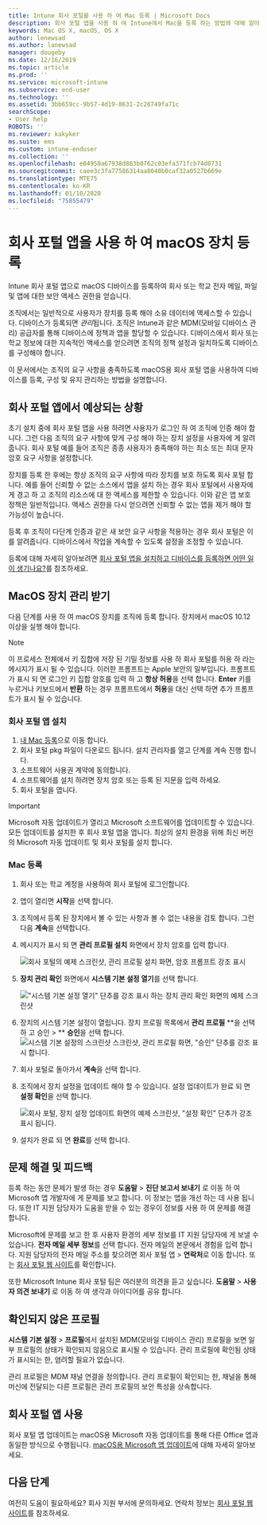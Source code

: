 ```yaml
---
title: Intune 회사 포털를 사용 하 여 Mac 등록 | Microsoft Docs
description: 회사 포털 앱을 사용 하 여 Intune에서 Mac을 등록 하는 방법에 대해 알아봅니다.
keywords: Mac OS X, macOS, OS X
author: lenewsad
ms.author: lanewsad
manager: dougeby
ms.date: 12/16/2019
ms.topic: article
ms.prod: ''
ms.service: microsoft-intune
ms.subservice: end-user
ms.technology: ''
ms.assetid: 3bb659cc-9b57-4d19-8631-2c26749fa71c
searchScope:
- User help
ROBOTS: ''
ms.reviewer: kakyker
ms.suite: ems
ms.custom: intune-enduser
ms.collection: ''
ms.openlocfilehash: e04950a67938d883b0762c03efa371fcb74d0731
ms.sourcegitcommit: caee3c3fa77586314aa8040b0caf32a0527b669e
ms.translationtype: MTE75
ms.contentlocale: ko-KR
ms.lasthandoff: 01/10/2020
ms.locfileid: "75855479"
---
```

# <a name="enroll-your-macos-device-using-the-company-portal-app"></a>회사 포털 앱을 사용 하 여 macOS 장치 등록  

Intune 회사 포털 앱으로 macOS 디바이스를 등록하여 회사 또는 학교 전자 메일, 파일 및 앱에 대한 보안 액세스 권한을 얻습니다.

조직에서는 일반적으로 사용자가 장치를 등록 해야 소유 데이터에 액세스할 수 있습니다. 디바이스가 등록되면 *관리*됩니다. 조직은 Intune과 같은 MDM(모바일 디바이스 관리) 공급자를 통해 디바이스에 정책과 앱을 할당할 수 있습니다. 디바이스에서 회사 또는 학교 정보에 대한 지속적인 액세스를 얻으려면 조직의 정책 설정과 일치하도록 디바이스를 구성해야 합니다.  

이 문서에서는 조직의 요구 사항을 충족하도록 macOS용 회사 포털 앱을 사용하여 디바이스를 등록, 구성 및 유지 관리하는 방법을 설명합니다.  


## <a name="what-to-expect-from-the-company-portal-app"></a>회사 포털 앱에서 예상되는 상황

초기 설치 중에 회사 포털 앱을 사용 하려면 사용자가 로그인 하 여 조직에 인증 해야 합니다. 그런 다음 조직의 요구 사항에 맞게 구성 해야 하는 장치 설정을 사용자에 게 알려 줍니다. 회사 포털 예를 들어 조직은 종종 사용자가 충족해야 하는 최소 또는 최대 문자 암호 요구 사항을 설정합니다.    

장치를 등록 한 후에는 항상 조직의 요구 사항에 따라 장치를 보호 하도록 회사 포털 합니다. 예를 들어 신뢰할 수 없는 소스에서 앱을 설치 하는 경우 회사 포털에서 사용자에 게 경고 하 고 조직의 리소스에 대 한 액세스를 제한할 수 있습니다. 이와 같은 앱 보호 정책은 일반적입니다. 액세스 권한을 다시 얻으려면 신뢰할 수 없는 앱을 제거 해야 할 가능성이 높습니다. 

등록 후 조직이 다단계 인증과 같은 새 보안 요구 사항을 적용하는 경우 회사 포털은 이를 알려줍니다. 디바이스에서 작업을 계속할 수 있도록 설정을 조정할 수 있습니다.  

등록에 대해 자세히 알아보려면 [회사 포털 앱을 설치하고 디바이스를 등록하면 어떤 일이 생기나요?](what-happens-if-you-install-the-Company-Portal-app-and-enroll-your-device-in-intune-macos.md)를 참조하세요.  

## <a name="get-your-macos-device-managed"></a>MacOS 장치 관리 받기  
다음 단계를 사용 하 여 macOS 장치를 조직에 등록 합니다. 장치에서 macOS 10.12 이상을 실행 해야 합니다.   

> [!NOTE]
> 이 프로세스 전체에서 키 집합에 저장 된 기밀 정보를 사용 하 회사 포털를 허용 하 라는 메시지가 표시 될 수 있습니다. 이러한 프롬프트는 Apple 보안의 일부입니다. 프롬프트가 표시 되 면 로그인 키 집합 암호를 입력 하 고 **항상 허용**을 선택 합니다. **Enter** 키를 누르거나 키보드에서 **반환** 하는 경우 프롬프트에서 **허용**을 대신 선택 하면 추가 프롬프트가 표시 될 수 있습니다.  

### <a name="install-company-portal-app"></a>회사 포털 앱 설치  
1. [내 Mac 등록](https://go.microsoft.com/fwlink/?linkid=853070)으로 이동 합니다.  
2. 회사 포털 pkg 파일이 다운로드 됩니다. 설치 관리자를 열고 단계를 계속 진행 합니다. 
3. 소프트웨어 사용권 계약에 동의합니다. 
4. 소프트웨어를 설치 하려면 장치 암호 또는 등록 된 지문을 입력 하세요.  
5. 회사 포털을 엽니다. 

> [!IMPORTANT]
> Microsoft 자동 업데이트가 열리고 Microsoft 소프트웨어를 업데이트할 수 있습니다. 모든 업데이트를 설치한 후 회사 포털 앱을 엽니다. 최상의 설치 환경을 위해 최신 버전의 Microsoft 자동 업데이트 및 회사 포털를 설치 합니다.  


### <a name="enroll-your-mac"></a>Mac 등록  


1. 회사 또는 학교 계정을 사용하여 회사 포털에 로그인합니다.  
2. 앱이 열리면 **시작**을 선택 합니다.  
3. 조직에서 등록 된 장치에서 볼 수 있는 사항과 볼 수 없는 내용을 검토 합니다. 그런 다음 **계속**을 선택합니다.
4.  메시지가 표시 되 면 **관리 프로필 설치** 화면에서 장치 암호를 입력 합니다.

    ![회사 포털의 예제 스크린샷, 관리 프로필 설치 화면, 암호 프롬프트 강조 표시](./media/install-management-profile-macos-1912.PNG)   
5. **장치 관리 확인** 화면에서 **시스템 기본 설정 열기**를 선택 합니다.  

    !["시스템 기본 설정 열기" 단추를 강조 표시 하는 장치 관리 확인 화면의 예제 스크린샷](./media/confirm-device-management-macos-1912.PNG)  
6. 장치의 시스템 기본 설정이 열립니다. 장치 프로필 목록에서 **관리 프로필** **을 선택 하 고 승인 > ** **승인**을 선택 합니다.  
    ![시스템 기본 설정의 스크린샷 스크린샷, 관리 프로필 화면, "승인" 단추를 강조 표시 합니다.](./media/management-profile-approve-macos-1912.PNG)   
1. 회사 포털로 돌아가서 **계속**을 선택 합니다.    
2. 조직에서 장치 설정을 업데이트 해야 할 수 있습니다. 설정 업데이트가 완료 되 면 **설정 확인**을 선택 합니다.  

    ![회사 포털, 장치 설정 업데이트 화면의 예제 스크린샷, "설정 확인" 단추가 강조 표시 됩니다.](./media/update-settings-mac-1911.PNG)  
9. 설치가 완료 되 면 **완료**를 선택 합니다.  


 ## <a name="troubleshooting-and-feedback"></a>문제 해결 및 피드백   

등록 하는 동안 문제가 발생 하는 경우 **도움말** > **진단 보고서 보내기** 로 이동 하 여 Microsoft 앱 개발자에 게 문제를 보고 합니다. 이 정보는 앱을 개선 하는 데 사용 됩니다. 또한 IT 지원 담당자가 도움을 받을 수 있는 경우이 정보를 사용 하 여 문제를 해결 합니다.  

Microsoft에 문제를 보고 한 후 사용자 환경의 세부 정보를 IT 지원 담당자에 게 보낼 수 있습니다. **전자 메일 세부 정보**를 선택 합니다. 전자 메일의 본문에서 경험을 입력 합니다. 지원 담당자의 전자 메일 주소를 찾으려면 회사 포털 앱 > **연락처**로 이동 합니다. 또는 [회사 포털 웹 사이트](https://go.microsoft.com/fwlink/?linkid=2010980)를 확인합니다.  
 

또한 Microsoft Intune 회사 포털 팀은 여러분의 의견을 듣고 싶습니다. **도움말** > **사용자 의견 보내기** 로 이동 하 여 생각과 아이디어를 공유 합니다.  

## <a name="unverified-profiles"></a>확인되지 않은 프로필  
**시스템 기본 설정** > **프로필**에서 설치된 MDM(모바일 디바이스 관리) 프로필을 보면 일부 프로필의 상태가 확인되지 않음으로 표시될 수 있습니다. 관리 프로필에 확인됨 상태가 표시되는 한, 염려할 필요가 없습니다.  

관리 프로필은 MDM 채널 연결을 정의합니다. 관리 프로필이 확인되는 한, 채널을 통해 머신에 전달되는 다른 프로필은 관리 프로필의 보안 특성을 상속합니다.  

## <a name="updating-the-company-portal-app"></a>회사 포털 앱 사용

회사 포털 앱 업데이트는 macOS용 Microsoft 자동 업데이트를 통해 다른 Office 앱과 동일한 방식으로 수행됩니다. [macOS용 Microsoft 앱 업데이트](https://support.office.com/article/Check-for-Office-for-Mac-updates-automatically-bfd1e497-c24d-4754-92ab-910a4074d7c1)에 대해 자세히 알아보세요.  

## <a name="next-steps"></a>다음 단계  
여전히 도움이 필요하세요? 회사 지원 부서에 문의하세요. 연락처 정보는 [회사 포털 웹 사이트](https://go.microsoft.com/fwlink/?linkid=2010980)를 참조하세요.  


